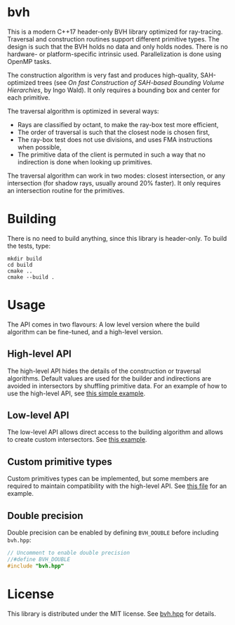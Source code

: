 # bvh

This is a modern C++17 header-only BVH library optimized for ray-tracing. Traversal and
construction routines support different primitive types. The design is such that the
BVH holds no data and only holds nodes. There is no hardware- or platform-specific
intrinsic used. Parallelization is done using OpenMP tasks.

The construction algorithm is very fast and produces high-quality, SAH-optimized trees
(see _On fast Construction of SAH-based Bounding Volume Hierarchies_, by Ingo Wald).
It only requires a bounding box and center for each primitive.

The traversal algorithm is optimized in several ways:

  - Rays are classified by octant, to make the ray-box test more efficient,
  - The order of traversal is such that the closest node is chosen first,
  - The ray-box test does not use divisions, and uses FMA instructions
    when possible,
  - The primitive data of the client is permuted in such a way that no
    indirection is done when looking up primitives.

The traversal algorithm can work in two modes: closest intersection,
or any intersection (for shadow rays, usually around 20% faster).
It only requires an intersection routine for the primitives.

# Building

There is no need to build anything, since this library is header-only.
To build the tests, type:

    mkdir build
    cd build
    cmake ..
    cmake --build .

# Usage

The API comes in two flavours: A low level version where the build algorithm
can be fine-tuned, and a high-level version.

## High-level API

The high-level API hides the details of the construction or traversal algorithms.
Default values are used for the builder and indirections are avoided in intersectors
by shuffling primitive data. For an example of how to use the high-level API,
see [this simple example](test/simple_example.cpp).

## Low-level API

The low-level API allows direct access to the building algorithm and allows to create custom intersectors.
See [this example](test/custom_intersector.cpp).

## Custom primitive types

Custom primitives types can be implemented, but some members are required to maintain compatibility with the high-level API.
See [this file](test/custom_primitive.cpp) for an example.

## Double precision

Double precision can be enabled by defining `BVH_DOUBLE` before including `bvh.hpp`:

```cpp
// Uncomment to enable double precision
//#define BVH_DOUBLE
#include "bvh.hpp"
```

# License

This library is distributed under the MIT license. See [bvh.hpp](bvh.hpp) for details.
